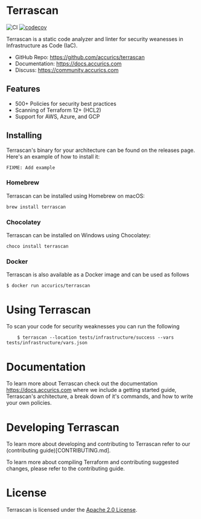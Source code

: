 # Terrascan
![CI](https://github.com/accurics/terrascan/workflows/Go%20Terrascan%20build/badge.svg)
[![codecov](https://codecov.io/gh/accurics/terrascan/branch/master/graph/badge.svg)](https://codecov.io/gh/accurics/terrascan)

Terrascan is a static code analyzer and linter for security weanesses in Infrastructure as Code (IaC).

* GitHub Repo: https://github.com/accurics/terrascan
* Documentation: https://docs.accurics.com
* Discuss: https://community.accurics.com

## Features
* 500+ Policies for security best practices
* Scanning of Terraform 12+ (HCL2)
* Support for AWS, Azure, and GCP

## Installing
Terrascan's binary for your architecture can be found on the releases page. Here's an example of how to install it:

```
FIXME: Add example
```

### Homebrew
Terrascan can be installed using Homebrew on macOS:

```
brew install terrascan
```

### Chocolatey
Terrascan can be installed on Windows using Chocolatey:

```
choco install terrascan
```

### Docker
Terrascan is also available as a Docker image and can be used as follows

	$ docker run accurics/terrascan

# Using Terrascan

To scan your code for security weaknesses you can run the following

```
    $ terrascan --location tests/infrastructure/success --vars tests/infrastructure/vars.json
```

# Documentation

To learn more about Terrascan check out the documentation https://docs.accurics.com where we include a getting started guide, Terrascan's architecture, a break down of it's commands, and how to write your own policies.

# Developing Terrascan
To learn more about developing and contributing to Terrascan refer to our (contributing guide)[CONTRIBUTING.md].


To learn more about compiling Terraform and contributing suggested changes, please refer to the contributing guide.

# License

Terrascan is licensed under the [Apache 2.0 License](LICENSE).
